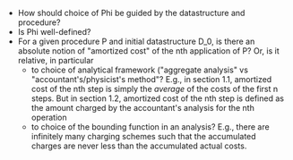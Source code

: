 - How should choice of Phi be guided by the datastructure and procedure?
- Is Phi well-defined?
- For a given procedure P and initial datastructure D_0, is there an absolute notion of "amortized cost" of the nth application of P?  Or, is it relative, in particular 
    - to choice of analytical framework ("aggregate analysis" vs "accountant's/physicist's method"?  E.g., in section 1.1, amortized cost of the nth step is simply the *average* of the costs of the first n steps.  But in section 1.2, amortized cost of the nth step is defined as the amount charged by the accountant's analysis for the nth operation
    - to choice of the bounding function in an analysis?  E.g., there are infinitely many charging schemes such that the accumulated charges are never less than the accumulated actual costs.
